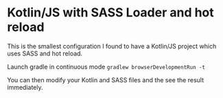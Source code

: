 # Kotlin/JS with SASS Loader and hot reload

This is the smallest configuration I found to have a Kotlin/JS project 
which uses SASS and hot reload.

Launch gradle in continuous mode `gradlew browserDevelopmentRun -t`

You can then modify your Kotlin and SASS files and the see the result immediately.